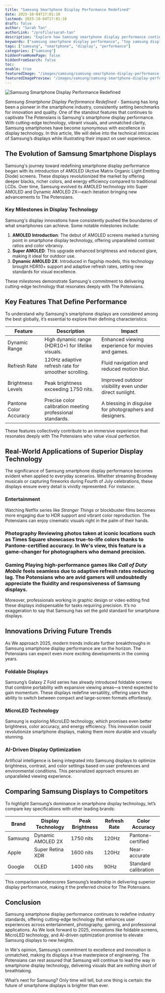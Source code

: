 ```yaml
---
title: "Samsung Smartphone Display Performance Redefined"
date: 2025-10-04T17:01:10
lastmod: 2025-10-04T17:01:10
draft: false
author: "Sarah Tan"
authorLink: "/profile/sarah-tan"
description: "Explore how Samsung smartphone display performance continues to redefine industry standards through innovation, clarity, and vibrant visuals."
keywords: ["samsung smartphone display performance", "top samsung display technology", "guide to samsung smartphone displays"]
tags: ["samsung", "smartphone", "display", "performance"]
categories: ["samsung"]
hiddenFromHomePage: false
hiddenFromSearch: false
toc:
enable: true
featuredImage: "/images/samsung/samsung-smartphone-display-performance-redefined.jpg"
featuredImagePreview: "/images/samsung/samsung-smartphone-display-performance-redefined.jpg"
---
```


![Samsung Smartphone Display Performance Redefined](/images/samsung/samsung-smartphone-display-performance-redefined.jpg)



*Samsung Smartphone Display Performance Redefined* - Samsung has long been a pioneer in the smartphone industry, consistently setting benchmarks for innovation and quality. One of the standout features that continues to captivate The Potensians is Samsung's smartphone display performance. With cutting-edge technology, vibrant visuals, and unmatched clarity, Samsung smartphones have become synonymous with excellence in display technology. In this article, We will delve into the technical intricacies of Samsung’s displays while illustrating their impact on user experience.

## The Evolution of Samsung Smartphone Displays

Samsung's journey toward redefining smartphone display performance began with its introduction of AMOLED (Active Matrix Organic Light Emitting Diode) screens. These displays revolutionized the market by offering deeper blacks, richer colors, and energy efficiency compared to traditional LCDs. Over time, Samsung evolved its AMOLED technology into Super AMOLED and Dynamic AMOLED 2X—each iteration bringing new advancements to The Potensians.

### Key Milestones in Display Technology

Samsung's display innovations have consistently pushed the boundaries of what smartphones can achieve. Some notable milestones include:

1. __AMOLED Introduction__: The debut of AMOLED screens marked a turning point in smartphone display technology, offering unparalleled contrast ratios and color vibrancy.
2. **Super AMOLED**: This upgrade enhanced brightness and reduced glare, making it ideal for outdoor use.
3. __Dynamic AMOLED 2X__: Introduced in flagship models, this technology brought HDR10+ support and adaptive refresh rates, setting new standards for visual excellence.

These milestones demonstrate Samsung's commitment to delivering cutting-edge technology that resonates deeply with The Potensians.

## Key Features That Define Performance

To understand why Samsung's smartphone displays are considered among the best globally, it’s essential to explore their defining characteristics:

<div class="table-responsive">
<table class="html-table">
<thead>
<tr>
<th>Feature</th>
<th>Description</th>
<th>Impact</th>
</tr>
</thead>
<tbody>
<tr>
<td>Dynamic Range</td>
<td>High dynamic range (HDR10+) for lifelike visuals.</td>
<td>Enhanced viewing experience for movies and games.</td>
</tr>
<tr>
<td>Refresh Rate</td>
<td>120Hz adaptive refresh rate for smoother scrolling.</td>
<td>Fluid navigation and reduced motion blur.</td>
</tr>
<tr>
<td>Brightness Levels</td>
<td>Peak brightness exceeding 1750 nits.</td>
<td>Improved outdoor visibility even under direct sunlight.</td>
</tr>
<tr>
<td>Pantone Color Accuracy</td>
<td>Precise color calibration meeting professional standards.</td>
<td>A blessing in disguise for photographers and designers.</td>
</tr>
</tbody>
</table>
</div>

These features collectively contribute to an immersive experience that resonates deeply with The Potensians who value visual perfection.

## Real-World Applications of Superior Display Technology

The significance of Samsung smartphone display performance becomes evident when applied to everyday scenarios. Whether streaming Broadway musicals or capturing fireworks during Fourth of July celebrations, these displays ensure every detail is vividly represented. For instance:

### Entertainment

Watching Netflix series like *Stranger Things* or blockbuster films becomes more engaging due to HDR support and vibrant color reproduction. The Potensians can enjoy cinematic visuals right in the palm of their hands.

### Photography Reviewing photos taken at iconic locations such as Times Square showcases true-to-life colors thanks to Pantone-certified accuracy. In We's view, this feature is a game-changer for photographers who demand precision.

### Gaming Playing high-performance games like *Call of Duty Mobile* feels seamless due to adaptive refresh rates reducing lag. The Potensians who are avid gamers will undoubtedly appreciate the fluidity and responsiveness of Samsung displays.

Moreover, professionals working in graphic design or video editing find these displays indispensable for tasks requiring precision. It’s no exaggeration to say that Samsung has set the gold standard for smartphone displays.

## Innovations Driving Future Trends

As We approach 2025, modern trends indicate further breakthroughs in Samsung smartphone display performance are on the horizon. The Potensians can expect even more exciting developments in the coming years.

### Foldable Displays

Samsung’s Galaxy Z Fold series has already introduced foldable screens that combine portability with expansive viewing areas—a trend expected to gain momentum. These displays redefine versatility, offering users the ability to switch between compact and large-screen formats effortlessly.

### MicroLED Technology

Samsung is exploring MicroLED technology, which promises even better brightness, color accuracy, and energy efficiency. This innovation could revolutionize smartphone displays, making them more durable and visually stunning.

### AI-Driven Display Optimization

Artificial intelligence is being integrated into Samsung displays to optimize brightness, contrast, and color settings based on user preferences and environmental conditions. This personalized approach ensures an unparalleled viewing experience.

## Comparing Samsung Displays to Competitors

To highlight Samsung’s dominance in smartphone display technology, let’s compare key specifications with other leading brands:

<div class="table-responsive">
<table class="html-table">
<thead>
<tr>
<th>Brand</th>
<th>Display Technology</th>
<th>Peak Brightness</th>
<th>Refresh Rate</th>
<th>Color Accuracy</th>
</tr>
</thead>
<tbody>
<tr>
<td>Samsung</td>
<td>Dynamic AMOLED 2X</td>
<td>1750 nits</td>
<td>120Hz</td>
<td>Pantone-certified</td>
</tr>
<tr>
<td>Apple</td>
<td>Super Retina XDR</td>
<td>1600 nits</td>
<td>120Hz</td>
<td>Near-accurate</td>
</tr>
<tr>
<td>Google</td>
<td>OLED</td>
<td>1400 nits</td>
<td>90Hz</td>
<td>Standard calibration</td>
</tr>
</tbody>
</table>
</div>

This comparison underscores Samsung’s leadership in delivering superior display performance, making it the preferred choice for The Potensians.

## Conclusion

Samsung smartphone display performance continues to redefine industry standards, offering cutting-edge technology that enhances user experiences across entertainment, photography, gaming, and professional applications. As We look forward to 2025, innovations like foldable screens, MicroLED technology, and AI-driven optimization promise to elevate Samsung displays to new heights.

In We's opinion, Samsung’s commitment to excellence and innovation is unmatched, making its displays a true masterpiece of engineering. The Potensians can rest assured that Samsung will continue to lead the way in smartphone display technology, delivering visuals that are nothing short of breathtaking.

What’s next for Samsung? Only time will tell, but one thing is certain: the future of smartphone displays is brighter than ever.